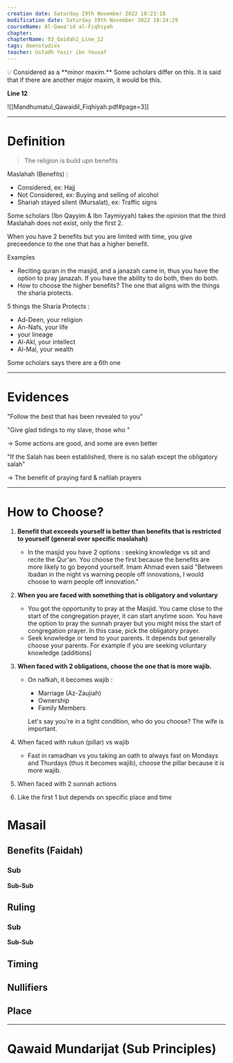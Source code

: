 ```yaml
---
creation date: Saturday 19th November 2022 18:23:18 
modification date: Saturday 19th November 2022 18:24:29
courseName: Al-Qawa'id al-Fiqhiyah 
chapter: 
chapterName: 03_Qaidah2_Line_12
tags: deenstudies
teacher: Ustadh Yasir ibn Yousaf
---
```




<aside> 💡 Considered as a **minor maxim.** Some scholars differ on this. It is said that if there are another major maxim, it would be this.

</aside>

**Line 12**

![[Mandhumatul_Qawaidil_Fiqhiyah.pdf#page=3]]

---

# **Definition**

> The religion is build upn benefits

Maslahah (Benefits) :

-   Considered, ex: Hajj
-   Not Considered, ex: Buying and selling of alcohol
-   Shariah stayed silent (Mursalat), ex: Traffic signs

Some scholars (Ibn Qayyim & Ibn Taymiyyah) takes the opinion that the third Maslahah does not exist, only the first 2.

When you have 2 benefits but you are limited with time, you give preceedence to the one that has a higher benefit.

Examples

-   Reciting quran in the masjid, and a janazah came in, thus you have the option to pray janazah. If you have the ability to do both, then do both.
-   How to choose the higher benefits? The one that aligns with the things the sharia protects.

5 things the Sharia Protects :

-   Ad-Deen, your religion
-   An-Nafs, your life
-   your lineage
-   Al-Akl, your intellect
-   Al-Mal, your wealth

Some scholars says there are a 6th one

---

# **Evidences**

"Follow the best that has been revealed to you"

"Give glad tidings to my slave, those who "

→ Some actions are good, and some are even better

"If the Salah has been established, there is no salah except the obligatory salah"

→ The benefit of praying fard & nafilah prayers

---

# How to Choose?

1.  **Benefit that exceeds yourself is better than benefits that is restricted to yourself (general over specific maslahah)**
    
    -   In the masjid you have 2 options : seeking knowledge vs sit and recite the Qur'an. You choose the first because the benefits are more likely to go beyond yourself. Imam Ahmad even said "Between ibadan in the night vs warning people off innovations, I would choose to warn people off innovation."
2.  **When you are faced with something that is obligatory and voluntary**
    
    -   You got the opportunity to pray at the Masjid. You came close to the start of the congregation prayer, it can start anytime soon. You have the option to pray the sunnah prayer but you might miss the start of congregation prayer. In this case, pick the obligatory prayer.
    -   Seek knowledge or tend to your parents. It depends but generally choose your parents. For example if you are seeking voluntary knowledge (additions)
3.  **When faced with 2 obligations, choose the one that is more wajib.**
    
    -   On nafkah, it becomes wajib :
        
        -   Marriage (Az-Zaujiah)
        -   Ownership
        -   Family Members
        
        Let's say you're in a tight condition, who do you choose? The wife is important.
        
4.  When faced with rukun (pillar) vs wajib
    
    -   Fast in ramadhan vs you taking an oath to always fast on Mondays and Thurdays (thus it becomes wajib), choose the pillar because it is more wajib.
5.  When faced with 2 sunnah actions
    
6.  Like the first 1 but depends on specific place and time
    

# **Masail**

## **Benefits (Faidah)**

### Sub

**Sub-Sub**

## **Ruling**

### Sub

**Sub-Sub**

## **Timing**

## **Nullifiers**

## **Place**

---

# **Qawaid Mundarijat (Sub Principles)**